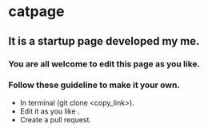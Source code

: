 # catpage
## It is a startup page developed my me.
### You are all welcome to edit this page as you like.

### Follow these guideline to make it your own.
* In terminal (git clone <copy_link>).
* Edit it as you like .
* Create a pull request.
